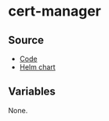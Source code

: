 # cert-manager

## Source

* [Code](https://github.com/jetstack/cert-manager)
* [Helm chart](https://github.com/cert-manager/cert-manager/tree/master/deploy/charts/cert-manager)

## Variables

None.
